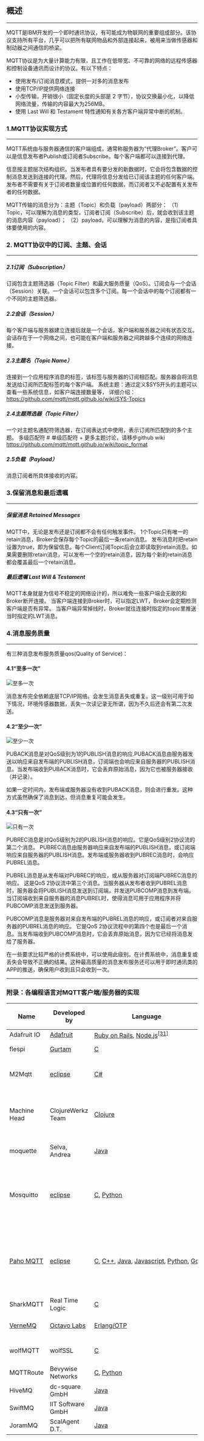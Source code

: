 ## 概述
-----------
MQTT是IBM开发的一个即时通讯协议，有可能成为物联网的重要组成部分。该协议支持所有平台，几乎可以把所有联网物品和外部连接起来，被用来当做传感器和制动器之间通信的桥梁。

MQTT协议是为大量计算能力有限，且工作在低带宽、不可靠的网络的远程传感器和控制设备通讯而设计的协议。有以下特点：
* 使用发布/订阅消息模式，提供一对多的消息发布
* 使用TCP/IP提供网络连接
* 小型传输，开销很小（固定长度的头部是 2 字节），协议交换最小化，以降低网络流量，传输的内容最大为256MB。
* 使用 Last Will 和 Testament 特性通知有关各方客户端异常中断的机制。
 

### 1.MQTT协议实现方式
-----------
MQTT系统由与服务器通信的客户端组成，通常称服务器为“代理Broker”。客户可以是信息发布者Publish或订阅者Subscribe。每个客户端都可以连接到代理。

信息按主题层次结构组织。当发布者具有要分发的新数据时，它会将包含数据的控制消息发送到连接的代理。然后，代理将信息分发给已订阅该主题的任何客户端。发布者不需要有关于订阅者数量或位置的任何数据，而订阅者又不必配置有关发布者的任何数据。

MQTT传输的消息分为：主题（Topic）和负载（payload）两部分：
（1）Topic，可以理解为消息的类型，订阅者订阅（Subscribe）后，就会收到该主题的消息内容（payload）；
（2）payload，可以理解为消息的内容，是指订阅者具体要使用的内容。

### 2.	MQTT协议中的订阅、主题、会话
-----------
##### 2.1订阅（Subscription）
订阅包含主题筛选器（Topic Filter）和最大服务质量（QoS）。订阅会与一个会话（Session）关联。一个会话可以包含多个订阅。每一个会话中的每个订阅都有一个不同的主题筛选器。
##### 2.2会话（Session）
每个客户端与服务器建立连接后就是一个会话，客户端和服务器之间有状态交互。会话存在于一个网络之间，也可能在客户端和服务器之间跨越多个连续的网络连接。
##### 2.3主题名（Topic Name）
连接到一个应用程序消息的标签，该标签与服务器的订阅相匹配。服务器会将消息发送给订阅所匹配标签的每个客户端。
系统主题：通过定义$SYS开头的主题可以查看一些系统信息，如客户端连接数量等，
详细介绍：https://github.com/mqtt/mqtt.github.io/wiki/SYS-Topics
##### 2.4主题筛选器（Topic Filter）
一个对主题名通配符筛选器，在订阅表达式中使用，表示订阅所匹配到的多个主题。
多级匹配符 #
单级匹配符 +
更多主题讨论，请移步github wiki https://github.com/mqtt/mqtt.github.io/wiki/topic_format
##### 2.5负载（Payload）
消息订阅者所具体接收的内容。

### 3.保留消息和最后遗嘱
-----------
##### 保留消息 Retained Messages
MQTT中，无论是发布还是订阅都不会有任何触发事件。
1个Topic只有唯一的retain消息，Broker会保存每个Topic的最后一条retain消息。 
发布消息时把retain设置为true，即为保留信息。每个Client订阅Topic后会立即读取到retain消息。如果需要删除retain消息，可以发布一个空的retain消息，因为每个新的retain消息都会覆盖最后一个retain消息。 
##### 最后遗嘱 Last Will & Testament
MQTT本身就是为信号不稳定的网络设计的，所以难免一些客户端会无故的和Broker断开连接。 当客户端连接到Broker时，可以指定LWT，Broker会定期检测客户端是否有异常。 
当客户端异常掉线时，Broker就往连接时指定的topic里推送当时指定的LWT消息。

### 4.消息服务质量
-----------
 有三种消息发布服务质量qos(Quality of Service)：

#### 4.1“至多一次”

![至多一次](https://upload-images.jianshu.io/upload_images/5151732-514c317ca16128d8.png?imageMogr2/auto-orient/strip%7CimageView2/2/w/1240)
 
消息发布完全依赖底层TCP/IP网络。会发生消息丢失或重复。这一级别可用于如下情况，环境传感器数据，丢失一次读记录无所谓，因为不久后还会有第二次发送。

#### 4.2“至少一次”

![至少一次](https://upload-images.jianshu.io/upload_images/5151732-f5c83240efced9b5.png?imageMogr2/auto-orient/strip%7CimageView2/2/w/1240)

PUBACK消息是对QoS级别为1的PUBLISH消息的响应.PUBACK消息由服务器发送以响应来自发布端的PUBLISH消息，订阅端也会响应来自服务器的PUBLISH消息。当发布端收到PUBACK消息时，它会丢弃原始消息，因为它也被服务器接收（并记录）。

如果一定时间内，发布端或服务器没有收到PUBACK消息，则会进行重发。这种方式虽然确保了消息到达，但消息重复可能会发生。

#### 4.3“只有一次”

![只有一次](https://upload-images.jianshu.io/upload_images/5151732-e6d4a518c8932b6d.png?imageMogr2/auto-orient/strip%7CimageView2/2/w/1240)

PUBREC消息是对QoS级别为2的PUBLISH消息的响应。它是QoS级别2协议流的第二个消息。 PUBREC消息由服务器响应来自发布端的PUBLISH消息，或订阅端响应来自服务器的PUBLISH消息。发布端或服务器收到PUBREC消息时，会响应PUBREL消息。

PUBREL消息是从发布端对PUBREC的响应，或从服务器对订阅端PUBREC消息的响应。 这是QoS 2协议流中第三个消息。当服务器从发布者收到PUBREL消息时，服务器会将PUBLISH消息发送到订阅端，并发送PUBCOMP消息到发布端。 当订阅端收到来自服务器的消息PUBREL时，使得消息可用于应用程序并将PUBCOMP消息发送到服务器。

PUBCOMP消息是服务器对来自发布端的PUBREL消息的响应，或订阅者对来自服务器的PUBREL消息的响应。 它是QoS 2协议流程中的第四个也是最后一个消息。当发布端收到PUBCOMP消息时，它会丢弃原始消息，因为它已经将消息发给了服务器。

在一些要求比较严格的计费系统中，可以使用此级别。在计费系统中，消息重复或丢失会导致不正确的结果。这种最高质量的消息发布服务还可以用于即时通讯类的APP的推送，确保用户收到且只会收到一次。

-----
### 附录：各编程语言对MQTT客户端/服务器的实现
| Name | Developed by | Language | Type | First release date | Last release | Last release date | License |
-|-|-|-|-|-|-|-
| Adafruit IO | [Adafruit](https://en.wikipedia.org/wiki/Adafruit_Industries "Adafruit Industries") | [Ruby on Rails](https://en.wikipedia.org/wiki/Ruby_on_Rails "Ruby on Rails"), [Node.js](https://en.wikipedia.org/wiki/Node.js "Node.js")<sup>[[31]](https://en.wikipedia.org/wiki/MQTT#cite_note-31)</sup> | Client | ***?*** | 2.0.0<sup>[[32]](https://en.wikipedia.org/wiki/MQTT#cite_note-32)</sup> | ***?*** | ***?*** |
| flespi | [Gurtam](https://en.wikipedia.org/wiki/Gurtam "Gurtam") | [C](https://en.wikipedia.org/wiki/The_C_Programming_Language "The C Programming Language") | Broker | 2017-12-15 | ***?*** | 2018-07-26 | Proprietary License |
| M2Mqtt | [eclipse](https://en.wikipedia.org/wiki/Eclipse_Foundation "Eclipse Foundation") | [C#](https://en.wikipedia.org/wiki/C_Sharp_(programming_language) "C Sharp (programming language)") | Client | 2017-05-20 | 4.3.0.0<sup>[[33]](https://en.wikipedia.org/wiki/MQTT#cite_note-33)</sup> | 2017-05-20 | [Eclipse Public License 1.0](https://en.wikipedia.org/wiki/Eclipse_Public_License "Eclipse Public License") |
| Machine Head | ClojureWerkz Team | [Clojure](https://en.wikipedia.org/wiki/Clojure "Clojure") | Client | 2013-11-03 | 1.0.0<sup>[[34]](https://en.wikipedia.org/wiki/MQTT#cite_note-34)</sup> | 2017-03-05 | Creative Commons Attribution 3.0 Unported License |
| moquette | Selva, Andrea | [Java](https://en.wikipedia.org/wiki/Java_(programming_language) "Java (programming language)") | Broker | 2015-07-08 | 0.10<sup>[[35]](https://en.wikipedia.org/wiki/MQTT#cite_note-35)</sup> | 2017-06-30 | [Apache License 2.0](https://en.wikipedia.org/wiki/Apache_License "Apache License") |
| Mosquitto | [eclipse](https://en.wikipedia.org/wiki/Eclipse_Foundation "Eclipse Foundation") | [C](https://en.wikipedia.org/wiki/C_(programming_language) "C (programming language)"), [Python](https://en.wikipedia.org/wiki/Python_(programming_language) "Python (programming language)") | Broker and client | 2009-12-03 | 1.4.15<sup>[[36]](https://en.wikipedia.org/wiki/MQTT#cite_note-36)</sup> | 2018-02-27 | [Eclipse Public License 1.0](https://en.wikipedia.org/wiki/Eclipse_Public_License "Eclipse Public License"), Eclipse Distribution License 1.0 (BSD) |
| [Paho MQTT](https://en.wikipedia.org/wiki/Eclipse_Paho "Eclipse Paho") | [eclipse](https://en.wikipedia.org/wiki/Eclipse_Foundation "Eclipse Foundation") | [C](https://en.wikipedia.org/wiki/C_(programming_language) "C (programming language)"), [C++](https://en.wikipedia.org/wiki/C%2B%2B "C++"), [Java](https://en.wikipedia.org/wiki/Java_(programming_language) "Java (programming language)"), [Javascript](https://en.wikipedia.org/wiki/Javascript "Javascript"), [Python](https://en.wikipedia.org/wiki/Python_(programming_language) "Python (programming language)"), [Go](https://en.wikipedia.org/wiki/Go_(programming_language) "Go (programming language)") | Client | 2014-05-02 | 1.3.0<sup>[[37]](https://en.wikipedia.org/wiki/MQTT#cite_note-37)</sup> | 2017-06-28 | [Eclipse Public License 1.0](https://en.wikipedia.org/wiki/Eclipse_Public_License "Eclipse Public License"), Eclipse Distribution License 1.0 (BSD)<sup>[[38]](https://en.wikipedia.org/wiki/MQTT#cite_note-38)</sup> |
| SharkMQTT | Real Time Logic | [C](https://en.wikipedia.org/wiki/C_(programming_language) "C (programming language)") | Client | 2015-11-06 | 1.5<sup>[[39]](https://en.wikipedia.org/wiki/MQTT#cite_note-39)</sup> | 2017-10-08 | Proprietary License |
| [VerneMQ](https://vernemq.com/) | [Octavo Labs](https://octavolabs.com/) | [Erlang/OTP](https://en.wikipedia.org/wiki/Erlang/OTP "Erlang/OTP") | Broker | 2015-05-28 | 1.4.1<sup>[[40]](https://en.wikipedia.org/wiki/MQTT#cite_note-40)</sup> | 2018-06-05 | [Apache License 2.0](https://en.wikipedia.org/wiki/Apache_License "Apache License") |
| wolfMQTT | wolfSSL | [C](https://en.wikipedia.org/wiki/C_(programming_language) "C (programming language)") | Client | 2015-11-06 | 0.14<sup>[[41]](https://en.wikipedia.org/wiki/MQTT#cite_note-41)</sup> | 2017-11-22 | [GNU Public License, version 2](https://en.wikipedia.org/wiki/GPL "GPL") |
| MQTTRoute | Bevywise Networks | [C](https://en.wikipedia.org/wiki/C_(programming_language) "C (programming language)"), [Python](https://en.wikipedia.org/wiki/Python_(programming_language) "Python (programming language)") | Broker | 2017-04-25 | 1.0<sup>[[42]](https://en.wikipedia.org/wiki/MQTT#cite_note-42)</sup> | 2017-12-19 | Proprietary License<sup>[[43]](https://en.wikipedia.org/wiki/MQTT#cite_note-43)</sup> |
| HiveMQ | dc-square GmbH | [Java](https://en.wikipedia.org/wiki/Java_(programming_language) "Java (programming language)") | Broker | 2013-03-26 | 3.4.0<sup>[[44]](https://en.wikipedia.org/wiki/MQTT#cite_note-44)</sup> | 2017-05-09 | Proprietary License |
| SwiftMQ | IIT Software GmbH | [Java](https://en.wikipedia.org/wiki/Java_(programming_language) "Java (programming language)") | Broker | 2000-07-01 | 11.1.0<sup>[[45]](https://en.wikipedia.org/wiki/MQTT#cite_note-45)</sup> | 2018-06-06 | Proprietary License |
| JoramMQ | ScalAgent D.T. | [Java](https://en.wikipedia.org/wiki/Java_(programming_language) "Java (programming language)") | Broker | 2000-05-01 | 11.1.0<sup>[[46]](https://en.wikipedia.org/wiki/MQTT#cite_note-46)</sup> | 2018-04-13 | Proprietary License |
